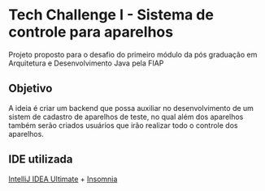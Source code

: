 # Tech Challenge I - Sistema de controle para aparelhos
Projeto proposto para o desafio do primeiro módulo da pós graduação em Arquitetura e Desenvolvimento Java pela FIAP

## Objetivo
A ideia é criar um backend que possa auxiliar no desenvolvimento de um sistem de cadastro de aparelhos de teste, no qual além dos aparelhos também serão criados usuários que irão realizar todo o controle dos aparelhos.

## IDE utilizada
[IntelliJ IDEA Ultimate](https://www.jetbrains.com/pt-br/idea/download/?section=windows) + [Insomnia](https://insomnia.rest/)
